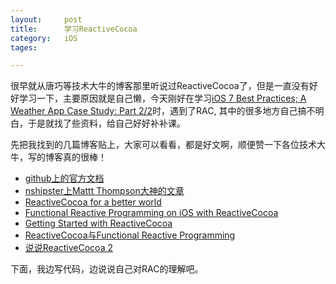 ```yaml
---
layout: 	post
title:		学习ReactiveCocoa
category:	iOS
tages:		

---
```


很早就从唐巧等技术大牛的博客那里听说过ReactiveCocoa了，但是一直没有好好学习一下，主要原因就是自己懒，今天刚好在学习[iOS 7 Best Practices; A Weather App Case Study: Part 2/2](http://www.raywenderlich.com/55386/ios-7-best-practices-part-2)时，遇到了RAC, 其中的很多地方自己搞不明白，于是就找了些资料，给自己好好补补课。

先把我找到的几篇博客贴上，大家可以看看，都是好文啊，顺便赞一下各位技术大牛，写的博客真的很棒！

+	[github上的官方文档](https://github.com/ReactiveCocoa/ReactiveCocoa)
+	[nshipster上Mattt Thompson大神的文章](http://nshipster.com/reactivecocoa/)
+	[ReactiveCocoa for a better world](https://github.com/blog/1107-reactivecocoa-for-a-better-world)
+	[Functional Reactive Programming on iOS with ReactiveCocoa](http://www.teehanlax.com/blog/reactivecocoa/)
+	[Getting Started with ReactiveCocoa](http://www.teehanlax.com/blog/getting-started-with-reactivecocoa/)
+	[ReactiveCocoa与Functional Reactive Programming](http://blog.leezhong.com/ios/2013/06/19/frp-reactivecocoa.html)
+	[说说ReactiveCocoa 2](http://blog.leezhong.com/ios/2013/12/27/reactivecocoa-2.html)

下面，我边写代码，边说说自己对RAC的理解吧。
